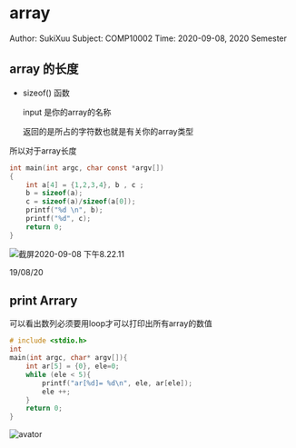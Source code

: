 # array

Author: SukiXuu Subject: COMP10002 Time: 2020-09-08, 2020 Semester

## array 的长度

* sizeof\(\) 函数

  input 是你的array的名称

  返回的是所占的字符数也就是有关你的array类型

所以对于array长度

```c
int main(int argc, char const *argv[])
{
    int a[4] = {1,2,3,4}, b , c ;
    b = sizeof(a);
    c = sizeof(a)/sizeof(a[0]);
    printf("%d \n", b);
    printf("%d", c);
    return 0;
}
```

![&#x622A;&#x5C4F;2020-09-08 &#x4E0B;&#x5348;8.22.11](https://github.com/SukiXuu/websetting/tree/0aadb01b81fe627c447b9ad1e936219cc6e1a8cd/Users/suki/Documents/GitHub/uni_suki/git-personal_info/Photos/截屏2020-09-08%20下午8.22.11.png)

19/08/20

## print Arrary

可以看出数列必须要用loop才可以打印出所有array的数值

```c
# include <stdio.h>
int
main(int argc, char* argv[]){
    int ar[5] = {0}, ele=0;
    while (ele < 5){
        printf("ar[%d]= %d\n", ele, ar[ele]);
        ele ++;
    }
    return 0;
}
```

![avator](https://github.com/SukiXuu/websetting/tree/0aadb01b81fe627c447b9ad1e936219cc6e1a8cd/courses/COMP10002/Note/截屏2020-08-19%20下午6.08.51.png)


